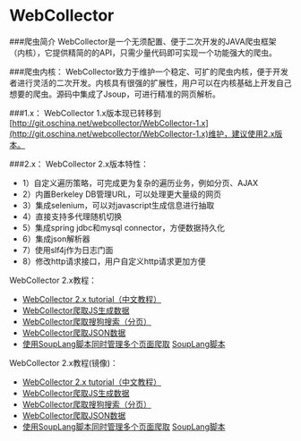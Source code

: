 WebCollector
============

###爬虫简介
WebCollector是一个无须配置、便于二次开发的JAVA爬虫框架（内核），它提供精简的的API，只需少量代码即可实现一个功能强大的爬虫。

###爬虫内核：
WebCollector致力于维护一个稳定、可扩的爬虫内核，便于开发者进行灵活的二次开发。内核具有很强的扩展性，用户可以在内核基础上开发自己想要的爬虫。源码中集成了Jsoup，可进行精准的网页解析。

###1.x：
WebCollector 1.x版本现已转移到[http://git.oschina.net/webcollector/WebCollector-1.x](http://git.oschina.net/webcollector/WebCollector-1.x)维护，建议使用2.x版本。

###2.x：
WebCollector 2.x版本特性：
* 1）自定义遍历策略，可完成更为复杂的遍历业务，例如分页、AJAX
* 2）内置Berkeley DB管理URL，可以处理更大量级的网页
* 3）集成selenium，可以对javascript生成信息进行抽取
* 4）直接支持多代理随机切换
* 5）集成spring jdbc和mysql connector，方便数据持久化
* 6）集成json解析器
* 7）使用slf4j作为日志门面
* 8）修改http请求接口，用户自定义http请求更加方便

WebCollector 2.x教程：
* [WebCollector 2.x tutorial（中文教程）](https://github.com/CrawlScript/WebCollector/blob/master/WebCollector/src/main/java/cn/edu/hfut/dmic/webcollector/example/TutorialCrawler.java)
* [WebCollector爬取JS生成数据](https://github.com/CrawlScript/WebCollector/blob/master/WebCollector/src/main/java/cn/edu/hfut/dmic/webcollector/example/DemoJSCrawler.java)
* [WebCollector爬取搜狗搜索（分页）](https://github.com/CrawlScript/WebCollector/blob/master/WebCollector/src/main/java/cn/edu/hfut/dmic/webcollector/example/DemoSogouCrawler.java)
* [WebCollector爬取JSON数据](https://github.com/CrawlScript/WebCollector/blob/master/WebCollector/src/main/java/cn/edu/hfut/dmic/webcollector/example/DemoJsonCrawler.java)
* [使用SoupLang脚本同时管理多个页面爬取](https://github.com/CrawlScript/WebCollector/blob/master/WebCollector/src/main/java/cn/edu/hfut/dmic/webcollector/example/DemoSoupLangCrawler.java) [SoupLang脚本](https://github.com/CrawlScript/WebCollector/blob/master/WebCollector/src/main/resources/example/DemoRule.xml)

WebCollector 2.x教程(镜像)：
* [WebCollector 2.x tutorial（中文教程）](http://git.oschina.net/webcollector/WebCollector/blob/master/WebCollector/src/main/java/cn/edu/hfut/dmic/webcollector/example/TutorialCrawler.java)
* [WebCollector爬取JS生成数据](http://git.oschina.net/webcollector/WebCollector/blob/master/WebCollector/src/main/java/cn/edu/hfut/dmic/webcollector/example/DemoJSCrawler.java)
* [WebCollector爬取搜狗搜索（分页）](http://git.oschina.net/webcollector/WebCollector/blob/master/WebCollector/src/main/java/cn/edu/hfut/dmic/webcollector/example/DemoSogouCrawler.java)
* [WebCollector爬取JSON数据](http://git.oschina.net/webcollector/WebCollector/blob/master/WebCollector/src/main/java/cn/edu/hfut/dmic/webcollector/example/DemoJsonCrawler.java)
* [使用SoupLang脚本同时管理多个页面爬取](http://git.oschina.net/webcollector/WebCollector/blob/master/WebCollector/src/main/java/cn/edu/hfut/dmic/webcollector/example/DemoSoupLangCrawler.java) [SoupLang脚本](http://git.oschina.net/webcollector/WebCollector/blob/master/WebCollector/src/main/resources/example/DemoRule.xml)


